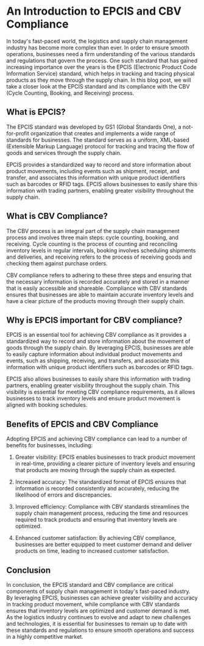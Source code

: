 # An Introduction to EPCIS and CBV Compliance

In today's fast-paced world, the logistics and supply chain management industry has become more complex than ever. In order to ensure smooth operations, businesses need a firm understanding of the various standards and regulations that govern the process. One such standard that has gained increasing importance over the years is the EPCIS (Electronic Product Code Information Service) standard, which helps in tracking and tracing physical products as they move through the supply chain. In this blog post, we will take a closer look at the EPCIS standard and its compliance with the CBV (Cycle Counting, Booking, and Receiving) process.

## What is EPCIS?

The EPCIS standard was developed by GS1 (Global Standards One), a not-for-profit organization that creates and implements a wide range of standards for businesses. The standard serves as a uniform, XML-based (Extensible Markup Language) protocol for tracking and tracing the flow of goods and services through the supply chain.

EPCIS provides a standardized way to record and store information about product movements, including events such as shipment, receipt, and transfer, and associates this information with unique product identifiers such as barcodes or RFID tags. EPCIS allows businesses to easily share this information with trading partners, enabling greater visibility throughout the supply chain.

## What is CBV Compliance?

The CBV process is an integral part of the supply chain management process and involves three main steps: cycle counting, booking, and receiving. Cycle counting is the process of counting and reconciling inventory levels in regular intervals, booking involves scheduling shipments and deliveries, and receiving refers to the process of receiving goods and checking them against purchase orders.

CBV compliance refers to adhering to these three steps and ensuring that the necessary information is recorded accurately and stored in a manner that is easily accessible and shareable. Compliance with CBV standards ensures that businesses are able to maintain accurate inventory levels and have a clear picture of the products moving through their supply chain.

## Why is EPCIS important for CBV compliance?

EPCIS is an essential tool for achieving CBV compliance as it provides a standardized way to record and store information about the movement of goods through the supply chain. By leveraging EPCIS, businesses are able to easily capture information about individual product movements and events, such as shipping, receiving, and transfers, and associate this information with unique product identifiers such as barcodes or RFID tags.

EPCIS also allows businesses to easily share this information with trading partners, enabling greater visibility throughout the supply chain. This visibility is essential for meeting CBV compliance requirements, as it allows businesses to track inventory levels and ensure product movement is aligned with booking schedules.

## Benefits of EPCIS and CBV Compliance

Adopting EPCIS and achieving CBV compliance can lead to a number of benefits for businesses, including:

1. Greater visibility: EPCIS enables businesses to track product movement in real-time, providing a clearer picture of inventory levels and ensuring that products are moving through the supply chain as expected.

2. Increased accuracy: The standardized format of EPCIS ensures that information is recorded consistently and accurately, reducing the likelihood of errors and discrepancies.

3. Improved efficiency: Compliance with CBV standards streamlines the supply chain management process, reducing the time and resources required to track products and ensuring that inventory levels are optimized.

4. Enhanced customer satisfaction: By achieving CBV compliance, businesses are better equipped to meet customer demand and deliver products on time, leading to increased customer satisfaction.

## Conclusion

In conclusion, the EPCIS standard and CBV compliance are critical components of supply chain management in today's fast-paced industry. By leveraging EPCIS, businesses can achieve greater visibility and accuracy in tracking product movement, while compliance with CBV standards ensures that inventory levels are optimized and customer demand is met. As the logistics industry continues to evolve and adapt to new challenges and technologies, it is essential for businesses to remain up to date with these standards and regulations to ensure smooth operations and success in a highly competitive market.
